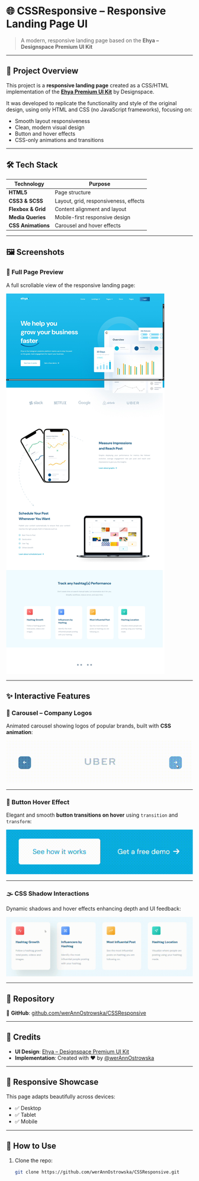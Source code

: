 # 🌐 CSSResponsive – Responsive Landing Page UI

> A modern, responsive landing page based on the **Ehya – Designspace Premium UI Kit**

---

## 🎨 Project Overview

This project is a **responsive landing page** created as a CSS/HTML implementation of the **[Ehya Premium UI Kit](https://designspace.io/product/ehya-landing-page-design-template/)** by Designspace.

It was developed to replicate the functionality and style of the original design, using only HTML and CSS (no JavaScript frameworks), focusing on:

- Smooth layout responsiveness  
- Clean, modern visual design  
- Button and hover effects  
- CSS-only animations and transitions  

---

## 🛠️ Tech Stack

| Technology | Purpose |
|------------|---------|
| **HTML5**  | Page structure |
| **CSS3 & SCSS**   | Layout, grid, responsiveness, effects |
| **Flexbox & Grid** | Content alignment and layout |
| **Media Queries** | Mobile-first responsive design |
| **CSS Animations** | Carousel and hover effects |

---

## 🖼️ Screenshots

### 🧩 Full Page Preview

A full scrollable view of the responsive landing page:

![Full Page](assetsReadMe/fullPage.jpeg)

---

## ✨ Interactive Features

### 🔁 Carousel – Company Logos

Animated carousel showing logos of popular brands, built with **CSS animation**:

![Carousel Animation](assetsReadMe/carousel.gif)

---

### 🔘 Button Hover Effect

Elegant and smooth **button transitions on hover** using `transition` and `transform`:

![Button Hover Effect](assetsReadMe/bttns.gif)

---

### 🌫️ CSS Shadow Interactions

Dynamic shadows and hover effects enhancing depth and UI feedback:

![CSS Shadow Demo](assetsReadMe/shadow.gif)

---

## 📁 Repository

🔗 **GitHub**: [github.com/werAnnOstrowska/CSSResponsive](https://github.com/werAnnOstrowska/CSSResponsive)

---

## 🙌 Credits

- **UI Design**: [Ehya – Designspace Premium UI Kit](https://designspace.io/product/ehya-landing-page-design-template/)
- **Implementation**: Created with ❤️ by [@werAnnOstrowska](https://github.com/werAnnOstrowska)

---

## 📱 Responsive Showcase

This page adapts beautifully across devices:
- ✅ Desktop
- ✅ Tablet
- ✅ Mobile

---

## 📌 How to Use

1. Clone the repo:
   ```bash
   git clone https://github.com/werAnnOstrowska/CSSResponsive.git
